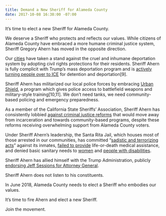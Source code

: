 ```yaml
---
title: Demand a New Sheriff for Alameda County
date: 2017-10-08 16:38:00 -07:00
---
```


It’s time to elect a new Sheriff for Alameda County.

We deserve a Sheriff who protects and reflects our values. While citizens of Alameda County have embraced a more humane criminal justice system, Sheriff Gregory Ahern has moved in the opposite direction.

Our [cities](http://www.berkeleyside.com/wp-content/uploads/2017/07/2007-resolution.pdf) have taken a stand against the cruel and inhumane deportation system by adopting civil rights protections for their residents. Sheriff Ahern is fully complicit with Trump’s mass deportation program and is [actively turning people over to ICE](http://www.eastbayexpress.com/SevenDays/archives/2017/02/21/advocates-criticize-alameda-sheriffs-cooperation-with-immigration-enforcement) for detention and deportation[9].

Sheriff Ahern has militarized our local police forces by embracing [Urban Shield](https://www.eastbayexpress.com/SevenDays/archives/2017/09/08/alameda-county-sheriff-hosts-11th-urban-shield-training-for-emergency-responders-and-swat-teams), a program which gives police access to battlefield weapons and military-style training[10,11]. We don’t need tanks, we need community-based policing and emergency preparedness.

As a member of the California State Sheriffs’ Association, Sheriff Ahern has consistently lobbied [against criminal justice reforms](http://anewscafe.com/2014/10/24/sheriffs-of-california-oppose-prop-47/) that would move away from incarceration and towards community-based programs, despite these reforms receiving overwhelming support from Alameda County voters.

Under Sheriff Ahern’s leadership, the Santa Rita Jail, which houses most of those arrested in our communities, has committed “[sadistic and terrorizing acts](http://www.eastbaytimes.com/2017/09/05/santa-rita-jail-abuse-deputy-allegedly-strangled-inmate/)” against its inmates, [failed to provide](http://www.sfgate.com/bayarea/article/Family-of-Alameda-County-inmate-who-died-in-6849015.php) life-or-death medical assistance, and denied basic sanitary needs to [women](https://patch.com/california/dublin/alameda-county-settles-suit-women-who-faced-dirty-conditions-santa-rita-jail) and [people with disabilities](http://disabilityrightsadvocacycenter.org/2016/05/02/settlement-improves-conditions-for-people-with-disabilities-at-santa-rita-jail/).

Sheriff Ahern has allied himself with the Trump Administration, publicly [endorsing Jeff Sessions for Attorney General](http://www.eastbayexpress.com/SevenDays/archives/2017/03/20/critics-call-alameda-sheriff-gregory-aherns-support-of-trump-attorney-general-jeff-sessions-a-disgrace).

Sheriff Ahern does not listen to his constituents. 

In June 2018, Alameda County needs to elect a Sheriff who embodies our values. 

It’s time to fire Ahern and elect a new Sheriff.

Join the movement.